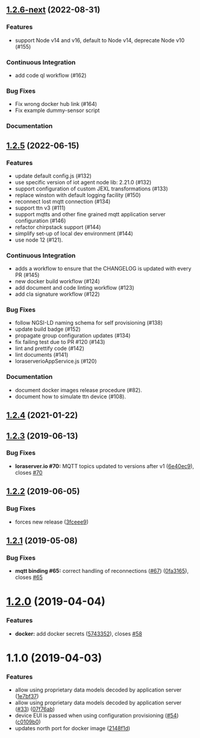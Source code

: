 ## [1.2.6-next](https://github.com/Atos-Research-and-Innovation/IoTagent-LoRaWAN/compare/v1.2.5...master) (2022-08-31)

### Features

-   support Node v14 and v16, default to Node v14, deprecate Node v10 (#155)

### Continuous Integration

-   add code ql workflow (#162)

### Bug Fixes

- Fix wrong docker hub link (#164)
- Fix example dummy-sensor script

### Documentation

## [1.2.5](https://github.com/Atos-Research-and-Innovation/IoTagent-LoRaWAN/compare/v1.2.4...1.2.5) (2022-06-15)

### Features

-   update default config.js (#132)
-   use specific version of iot agent node lib: 2.21.0 (#132)
-   support configuration of custom JEXL transformations (#133)
-   replace winston with default logging facility (#150)
-   reconnect lost mqtt connection (#134)
-   support ttn v3 (#111)
-   support mqtts and other fine grained mqtt application server configuration (#146)
-   refactor chirpstack support (#144)
-   simplify set-up of local dev environment (#144)
-   use node 12 (#121).

### Continuous Integration

-   adds a workflow to ensure that the CHANGELOG is updated with every PR (#145)
-   new docker build workflow (#124)
-   add document and code linting workflow (#123)
-   add cla signature workflow (#122)

### Bug Fixes

-   follow NGSI-LD naming schema for self provisioning (#138)
-   update build badge (#152)
-   propagate group configuration updates (#134)
-   fix failing test due to PR #120 (#143)
-   lint and prettify code (#142)
-   lint documents (#141)
-   loraserverioAppService.js (#120)

### Documentation

-   document docker images release procedure (#82).
-   document how to simulate ttn device (#108).

## [1.2.4](https://github.com/Atos-Research-and-Innovation/IoTagent-LoRaWAN/compare/v1.2.3...v1.2.4) (2021-01-22)

## [1.2.3](https://github.com/Atos-Research-and-Innovation/IoTagent-LoRaWAN/compare/v1.2.2...v1.2.3) (2019-06-13)

### Bug Fixes

-   **loraserver.io #70:** MQTT topics updated to versions after v1
    ([6e40ec9](https://github.com/Atos-Research-and-Innovation/IoTagent-LoRaWAN/commit/6e40ec9)), closes
    [#70](https://github.com/Atos-Research-and-Innovation/IoTagent-LoRaWAN/issues/70)

## [1.2.2](https://github.com/Atos-Research-and-Innovation/IoTagent-LoRaWAN/compare/v1.2.1...v1.2.2) (2019-06-05)

### Bug Fixes

-   forces new release ([3fceee9](https://github.com/Atos-Research-and-Innovation/IoTagent-LoRaWAN/commit/3fceee9))

## [1.2.1](https://github.com/Atos-Research-and-Innovation/IoTagent-LoRaWAN/compare/v1.2.0...v1.2.1) (2019-05-08)

### Bug Fixes

-   **mqtt binding #65:** correct handling of reconnections
    ([#67](https://github.com/Atos-Research-and-Innovation/IoTagent-LoRaWAN/issues/67))
    ([0fa3165](https://github.com/Atos-Research-and-Innovation/IoTagent-LoRaWAN/commit/0fa3165)), closes
    [#65](https://github.com/Atos-Research-and-Innovation/IoTagent-LoRaWAN/issues/65)

# [1.2.0](https://github.com/Atos-Research-and-Innovation/IoTagent-LoRaWAN/compare/v1.1.0...v1.2.0) (2019-04-04)

### Features

-   **docker:** add docker secrets
    ([5743352](https://github.com/Atos-Research-and-Innovation/IoTagent-LoRaWAN/commit/5743352)), closes
    [#58](https://github.com/Atos-Research-and-Innovation/IoTagent-LoRaWAN/issues/58)

# 1.1.0 (2019-04-03)

### Features

-   allow using proprietary data models decoded by application server
    ([1e7bf37](https://github.com/Atos-Research-and-Innovation/IoTagent-LoRaWAN/commit/1e7bf37))
-   allow using proprietary data models decoded by application server
    ([#33](https://github.com/Atos-Research-and-Innovation/IoTagent-LoRaWAN/issues/33))
    ([07f76ab](https://github.com/Atos-Research-and-Innovation/IoTagent-LoRaWAN/commit/07f76ab))
-   device EUI is passed when using configuration provisioning
    ([#54](https://github.com/Atos-Research-and-Innovation/IoTagent-LoRaWAN/issues/54))
    ([c0109b0](https://github.com/Atos-Research-and-Innovation/IoTagent-LoRaWAN/commit/c0109b0))
-   updates north port for docker image
    ([2148f1d](https://github.com/Atos-Research-and-Innovation/IoTagent-LoRaWAN/commit/2148f1d))
